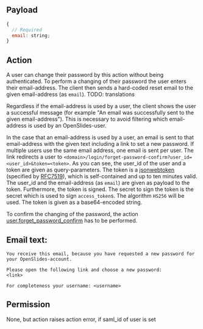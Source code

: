 ## Payload

```js
{
  // Required
  email: string;
}
```

## Action 

A user can change their password by this action without being authenticated. To perform a changing of their password the user enters their email-address. The client then sends a hard-coded reset email to the given email-address (as `email`). TODO: translations

Regardless if the email-address is used by a user, the client shows the user a successful message (for example "An email was successfully sent to the given email-address"). This is necessary to avoid filtering which email-address is used by an OpenSlides-user.

In the case that an email-address is used by a user, an email is sent to that email-address with the given text including a link to set a new password. If multiple users use the same email address, one email is sent per user.
The link redirects a user to `<domain>/login/forget-password-confirm?user_id=<user_id>&token=<token>`. 
As you can see, the user_id of the user and a token are given as query-parameters. The token is a [jsonwebtoken](https://jwt.io/) (specified by [RFC7519](https://datatracker.ietf.org/doc/html/rfc7519)), which is self-contained and up to ten minutes valid. The user_id and the email-address (as `email`) are given as payload to the token. Furthermore, the token is signed. The secret to sign the token is the secret which is used to sign `access_token`s. The algorithm `HS256` will be used. The token is given as a base64-encoded string.

To confirm the changing of the password, the action [user.forget_password_confirm](user.forget_password_confirm) has to be performed.

## Email text:

```text
You receive this email, because you have requested a new password for your OpenSlides-account.

Please open the following link and choose a new password:
<link>

For completeness your username: <username>
```

## Permission

None, but action raises action error, if saml_id of user is set